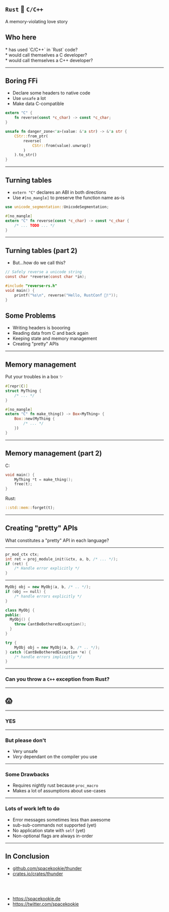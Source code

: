 <script src="//twemoji.maxcdn.com/2/twemoji.min.js?11.0"></script>
<section> <h2><code>Rust</code>  💖  <code>C/C++</code></h2>

A memory-violating love story


## Who here

<div class="fragment" data-fragment-index="2">
* has used `C/C++` in `Rust` code?
</div>

<div class="fragment" data-fragment-index="3">
* would call themselves a C developer?
</div>

<div class="fragment" data-fragment-index="4">
* would call themselves a C++ developer?
</div>

</section>

---

## Boring FFi

- Declare some headers to native code
- Use `unsafe` a lot
- Make data C-compatible

```rust
extern "C" {
    fn reverse(const *c_char) -> const *c_char;
}

unsafe fn danger_zone<'a>(value: &'a str) -> &'a str {
    CStr::from_ptr(
        reverse(
            CStr::from(value).unwrap()
        )
    ).to_str()
}
```

---

## Turning tables

* `extern "C"` declares an ABI in both directions
* Use `#[no_mangle]` to preserve the function name as-is

```rust
use unicode_segmentation::UnicodeSegmentation;

#[no_mangle]
extern "C" fn reverse(const *c_char) -> const *c_char {
    /* ... TODO ... */
}
```

---

## Turning tables (part 2)

* But...how do we call this?

<div class="fragment" data-fragment-index="2">

```C
// Safely reverse a unicode string
const char *reverse(const char *in);
```

```C
#include "reverse-rs.h"
void main() {
    printf("%s\n", reverse("Hello, RustConf 💝!"));
}
```

</div>

## Some Problems

* Writing headers is boooring
* Reading data from C and back again
* Keeping state and memory management
* Creating "pretty" APIs

---

## Memory management

Put your troubles in a box ✨

```rust
#[repr(C)]
struct MyThing {
    /* ... */
}

#[no_mangle]
extern "C" fn make_thing() -> Box<MyThing> {
    Box::new(MyThing {
        /* ... */
    })
}
```

---

## Memory management (part 2)

C:

```C
void main() {
    MyThing *t = make_thing();
    free(t);
}
```

<div class="fragment" data-fragment-index="2">
Rust:

```rust
::std::mem::forget(t);
```
</div>

---

## Creating "pretty" APIs

What constitutes a "pretty" API in each language?

---

```C
pr_mod_ctx ctx;
int ret = proj_module_init(&ctx, a, b, /* ... */);
if (ret) {
    /* Handle error explicitly */
}
```

---

```Cpp
MyObj obj = new MyObj(a, b, /* .. */);
if (obj == null) {
    /* handle errors explicitly */
}
```

```Cpp
class MyObj {
public:
  MyObj() {
    throw CantBeBotheredException();
  }
}

try {
    MyObj obj = new MyObj(a, b, /* .. */);
} catch (CantBeBotheredException *e) {
    /* handle errors implicitly */
}
```

---

### Can you throw a `C++` exception from Rust?

---

## 😱

---

### YES

--- 

### But please don't

- Very unsafe
- *Very* dependant on the compiler you use

---

### Some Drawbacks

* Requires nightly rust because `proc_macro`
* Makes a lot of assumptions about use-cases

---

### Lots of work left to do

* Error messages sometimes less than awesome
* sub-sub-commands not supported (yet)
* No application state with `self` (yet)
* Non-optional flags are always in-order

---

## In Conclusion

* [github.com/spacekookie/thunder](https://github.com/spacekookie/thunder)
* [crates.io/crates/thunder](https://crates.io/crates/thunder)

<br/><br/>

* https://spacekookie.de
* https://twitter.com/spacekookie